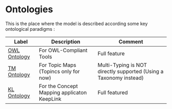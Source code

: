 Ontologies
==
This is the place where the model is described according some key ontological paradigms :
<table>
    <thead>
        <tr>
            <th>Label</th>
            <th>Description</th>
            <th>Comment</th>
        </tr>
    </thead>
    <tbody>
        <tr>
            <td><a href="https://github.com/iPlumb3r/EcosystemMappingModel/blob/master/6_Ontologies/OWL-Ontology.md">OWL Ontology</a></td>
            <td>For OWL-Compliant Tools</td>
            <td>Full feature</td>
        </tr>
         <tr>
            <td><a href="https://github.com/iPlumb3r/EcosystemMappingModel/blob/master/6_Ontologies/TM-Ontology.md">TM Ontology</a></td>
            <td>For Topic Maps (Topincs only for now)</td>
            <td>Multi-Typing is NOT directly supported (Using a Taxonomy instead)</td>
        </tr>
        <tr>
            <td><a href="https://github.com/iPlumb3r/EcosystemMappingModel/blob/master/6_Ontologies/KL-Ontology.md">KL Ontology</a></td>
            <td>For the Concept Mapping applicaton KeepLink</td>
            <td>Full featured</td>
        </tr>
    </tbody>
</table>


